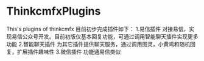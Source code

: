# ThinkcmfxPlugins
This's plugins of thinkcmfx
目前初步完成插件如下：
  1.易信插件
    对接易信，实现易信公众号开发。目前初版仅基本回复功能，可通过调用智能聊天插件实现更多功能
  2.智能聊天插件
    为其它插件提供聊天服务，通过调用图灵，小黄鸡和随机回复，扩展插件趣味性
  3.微信插件
    功能通易信类似
  
